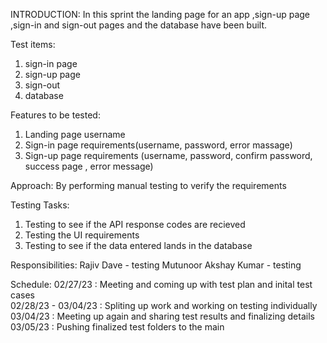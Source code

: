 INTRODUCTION:
In this sprint the landing page for an app ,sign-up page ,sign-in and sign-out pages and the database have been built.

Test items:

1. sign-in page
2. sign-up page
3. sign-out
4. database

Features to be tested:

1. Landing page username
2. Sign-in page requirements(username, password, error massage)
3. Sign-up page requirements (username, password, confirm password, success page , error message)

Approach:
By performing manual testing to verify the requirements

Testing Tasks:

1. Testing to see if the API response codes are recieved
2. Testing the UI requirements
3. Testing to see if the data entered lands in the database

Responsibilities:
Rajiv Dave - testing
Mutunoor Akshay Kumar - testing

Schedule:
02/27/23 : Meeting and coming up with test plan and inital test cases  
02/28/23 - 03/04/23 : Spliting up work and working on testing individually
03/04/23 : Meeting up again and sharing test results and finalizing details
03/05/23 : Pushing finalized test folders to the main
